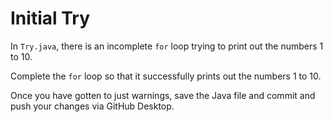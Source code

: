 # Initial Try

In `Try.java`, there is an incomplete `for` loop trying to print out the numbers 1 to 10.

Complete the `for` loop so that it successfully prints out the numbers 1 to 10.

Once you have gotten to just warnings, save the Java file and commit and push your changes via GitHub Desktop.
